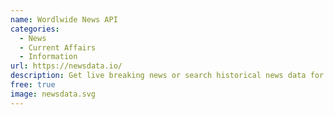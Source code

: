 ```yaml
---
name: Wordlwide News API
categories:
  - News
  - Current Affairs
  - Information
url: https://newsdata.io/
description: Get live breaking news or search historical news data for the past 6 years from 78985+ sources using NewsData.io API. Collect the data in JSON or Excel Formats.
free: true
image: newsdata.svg
---
```

